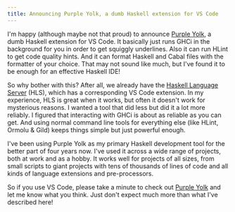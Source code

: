 ```yaml
---
title: Announcing Purple Yolk, a dumb Haskell extension for VS Code
---
```


I'm happy (although maybe not that proud) to announce [Purple Yolk][], a dumb Haskell extension for VS Code.
It basically just runs GHCi in the background for you in order to get squiggly underlines.
Also it can run HLint to get code quality hints.
And it can format Haskell and Cabal files with the formatter of your choice.
That may not sound like much, but I've found it to be enough for an effective Haskell IDE!

So why bother with this?
After all, we already have the [Haskell Language Server][] (HLS), which has a corresponding VS Code extension.
In my experience, HLS is great when it works, but often it doesn't work for mysterious reasons.
I wanted a tool that did less but did it a lot more reliably.
I figured that interacting with GHCi is about as reliable as you can get.
And using normal command line tools for everything else (like HLint, Ormolu & Gild) keeps things simple but just powerful enough.

I've been using Purple Yolk as my primary Haskell development tool for the better part of four years now.
I've used it across a wide range of projects, both at work and as a hobby.
It works well for projects of all sizes, from small scripts to giant projects with tens of thousands of lines of code and all kinds of language extensions and pre-processors.

So if you use VS Code, please take a minute to check out [Purple Yolk][] and let me know what you think.
Just don't expect much more than what I've described here!

[Purple Yolk]: https://github.com/tfausak/purple-yolk
[Haskell Language Server]: https://github.com/haskell/haskell-language-server
